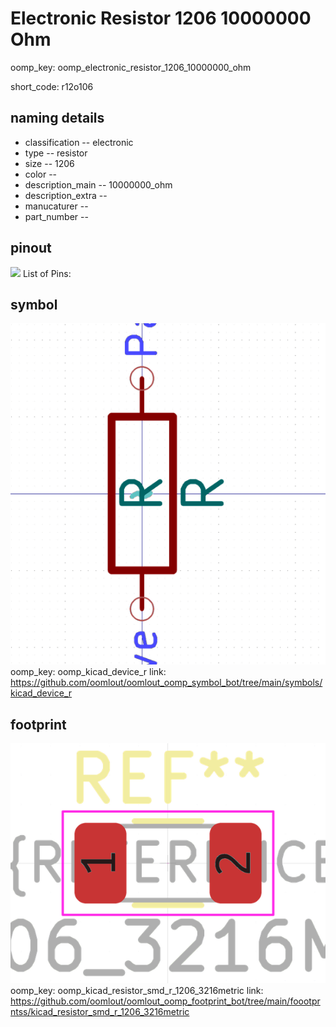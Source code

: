 # Electronic Resistor 1206 10000000 Ohm
oomp_key: oomp_electronic_resistor_1206_10000000_ohm  

short_code: r12o106
## naming details
* classification -- electronic
* type -- resistor
* size -- 1206
* color -- 
* description_main -- 10000000_ohm
* description_extra -- 
* manucaturer -- 
* part_number -- 
## pinout
![](working_pinout_600.png)
List of Pins:

## symbol

![](symbol/0/working/working_600.png)
oomp_key: oomp_kicad_device_r
link: https://github.com/oomlout/oomlout_oomp_symbol_bot/tree/main/symbols/kicad_device_r


## footprint

![](footprint/0/working/working_600.png)
oomp_key: oomp_kicad_resistor_smd_r_1206_3216metric
link: https://github.com/oomlout/oomlout_oomp_footprint_bot/tree/main/foootprntss/kicad_resistor_smd_r_1206_3216metric
